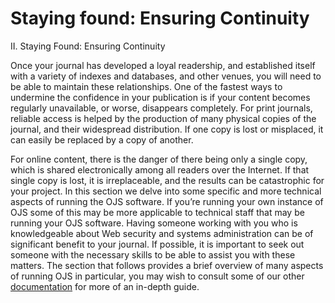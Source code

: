 # Staying found: Ensuring Continuity

II. Staying Found: Ensuring Continuity

Once your journal has developed a loyal readership, and established itself with a variety of indexes and databases, and other venues, you will need to be able to maintain these relationships. One of the fastest ways to undermine the confidence in your publication is if your content becomes regularly unavailable, or worse, disappears completely.
For print journals, reliable access is helped by the production of many physical copies of the journal, and their widespread distribution. If one copy is lost or misplaced, it can easily be replaced by a copy of another.

For online content, there is the danger of there being only a single copy, which is shared electronically among all readers over the Internet. If that single copy is lost, it is irreplaceable, and the results can be catastrophic for your project. In this section we delve into some specific and more technical aspects of running the OJS software. If you’re running your own instance of OJS some of this may be more applicable to technical staff that may be running your OJS software. Having someone working with you who is knowledgeable about Web security and systems administration can be of significant benefit to your journal. If possible, it is important to seek out someone with the necessary skills to be able to assist you with these matters.  The section that follows provides a brief overview of many aspects of running OJS in particular, you may wish to consult some of our other [documentation](https://docs.pkp.sfu.ca) for more of an in-depth guide. 
